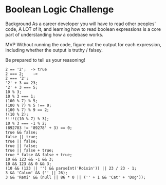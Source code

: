 # Boolean Logic Challenge

Background
As a career developer you will have to read other peoples' code, A LOT of it, and learning how to read boolean expressions is a core part of understanding how a codebase works.

MVP
Without running the code, figure out the output for each expression, including whether the output is truthy / falsey.

Be prepared to tell us your reasoning!

```
2 == '2';  -> true
2 === 2;    -> 
2 === '2';   
'2' + 3 == 23;
'2' + 3 === 5;
10 % 3;
10 % 3 === 1;
(100 % 7) % 5;
(100 % 7) % 5 !== 0;
(100 % 7) % 9 == 2;
!(10 % 2);
!!!!((10 % 7) % 3);
10 % 3 === -1 % 2;
(892783 != '89278' + 3) == 0;
true && false;
false || true;
true || false;
true || false;
true || false + true;
true * false && false + true;
10 && 123 && -1 && 3;
10 && 123 && 0 && 3;
(10 && (123 || '') && parseInt('Roisin')) || 23 / 23 - 1;
3 && 'Calum' && ('' || 26);
3 && 'Remi' && (null || 86 * 0 || ('' + 1 && 'Cat' + 'Dog'));
```
